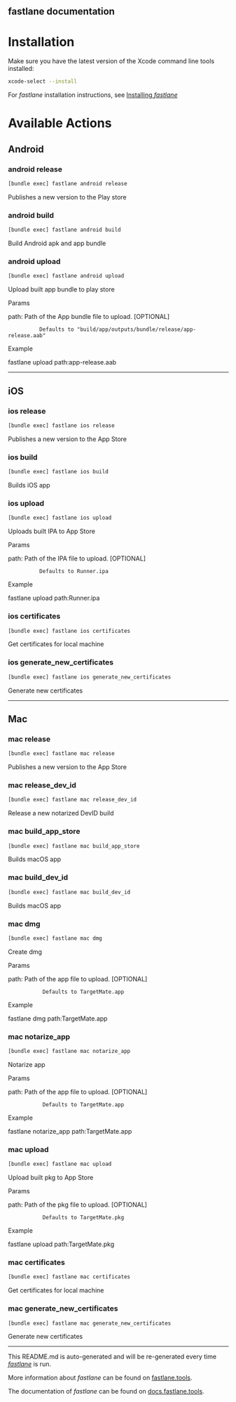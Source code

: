 fastlane documentation
----

# Installation

Make sure you have the latest version of the Xcode command line tools installed:

```sh
xcode-select --install
```

For _fastlane_ installation instructions, see [Installing _fastlane_](https://docs.fastlane.tools/#installing-fastlane)

# Available Actions

## Android

### android release

```sh
[bundle exec] fastlane android release
```

Publishes a new version to the Play store

### android build

```sh
[bundle exec] fastlane android build
```

Build Android apk and app bundle

### android upload

```sh
[bundle exec] fastlane android upload
```

Upload built app bundle to play store

Params



  path:       Path of the App bundle file to upload. [OPTIONAL]

              Defaults to "build/app/outputs/bundle/release/app-release.aab"



Example

  fastlane upload path:app-release.aab

----


## iOS

### ios release

```sh
[bundle exec] fastlane ios release
```

Publishes a new version to the App Store

### ios build

```sh
[bundle exec] fastlane ios build
```

Builds iOS app

### ios upload

```sh
[bundle exec] fastlane ios upload
```

Uploads built IPA to App Store

Params



  path:        Path of the IPA file to upload. [OPTIONAL]

              Defaults to Runner.ipa



Example

  fastlane upload path:Runner.ipa

### ios certificates

```sh
[bundle exec] fastlane ios certificates
```

Get certificates for local machine

### ios generate_new_certificates

```sh
[bundle exec] fastlane ios generate_new_certificates
```

Generate new certificates

----


## Mac

### mac release

```sh
[bundle exec] fastlane mac release
```

Publishes a new version to the App Store

### mac release_dev_id

```sh
[bundle exec] fastlane mac release_dev_id
```

Release a new notarized DevID build

### mac build_app_store

```sh
[bundle exec] fastlane mac build_app_store
```

Builds macOS app

### mac build_dev_id

```sh
[bundle exec] fastlane mac build_dev_id
```

Builds macOS app

### mac dmg

```sh
[bundle exec] fastlane mac dmg
```

Create dmg

Params



  path:        Path of the app file to upload. [OPTIONAL]

               Defaults to TargetMate.app



Example

  fastlane dmg path:TargetMate.app

### mac notarize_app

```sh
[bundle exec] fastlane mac notarize_app
```

Notarize app

Params



  path:        Path of the app file to upload. [OPTIONAL]

               Defaults to TargetMate.app



Example

  fastlane notarize_app path:TargetMate.app

### mac upload

```sh
[bundle exec] fastlane mac upload
```

Upload built pkg to App Store

Params



  path:        Path of the pkg file to upload. [OPTIONAL]

               Defaults to TargetMate.pkg



Example

  fastlane upload path:TargetMate.pkg

### mac certificates

```sh
[bundle exec] fastlane mac certificates
```

Get certificates for local machine

### mac generate_new_certificates

```sh
[bundle exec] fastlane mac generate_new_certificates
```

Generate new certificates

----

This README.md is auto-generated and will be re-generated every time [_fastlane_](https://fastlane.tools) is run.

More information about _fastlane_ can be found on [fastlane.tools](https://fastlane.tools).

The documentation of _fastlane_ can be found on [docs.fastlane.tools](https://docs.fastlane.tools).
